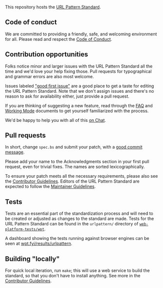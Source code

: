 This repository hosts the [URL Pattern Standard](https://urlpattern.spec.whatwg.org/).

## Code of conduct

We are committed to providing a friendly, safe, and welcoming environment for all. Please read and respect the [Code of Conduct](https://whatwg.org/code-of-conduct).

## Contribution opportunities

Folks notice minor and larger issues with the URL Pattern Standard all the time and we'd love your help fixing those. Pull requests for typographical and grammar errors are also most welcome.

Issues labeled ["good first issue"](https://github.com/whatwg/urlpattern/labels/good%20first%20issue) are a good place to get a taste for editing the URL Pattern Standard. Note that we don't assign issues and there's no reason to ask for availability either, just provide a pull request.

If you are thinking of suggesting a new feature, read through the [FAQ](https://whatwg.org/faq) and [Working Mode](https://whatwg.org/working-mode) documents to get yourself familiarized with the process.

We'd be happy to help you with all of this [on Chat](https://whatwg.org/chat).

## Pull requests

In short, change `spec.bs` and submit your patch, with a [good commit message](https://github.com/whatwg/meta/blob/main/COMMITTING.md).

Please add your name to the Acknowledgments section in your first pull request, even for trivial fixes. The names are sorted lexicographically.

To ensure your patch meets all the necessary requirements, please also see the [Contributor Guidelines](https://github.com/whatwg/meta/blob/main/CONTRIBUTING.md). Editors of the URL Pattern Standard are expected to follow the [Maintainer Guidelines](https://github.com/whatwg/meta/blob/main/MAINTAINERS.md).

## Tests

Tests are an essential part of the standardization process and will need to be created or adjusted as changes to the standard are made. Tests for the URL Pattern Standard can be found in the `urlpattern/` directory of [`web-platform-tests/wpt`](https://github.com/web-platform-tests/wpt).

A dashboard showing the tests running against browser engines can be seen at [wpt.fyi/results/urlpattern](https://wpt.fyi/results/urlpattern).

## Building "locally"

For quick local iteration, run `make`; this will use a web service to build the standard, so that you don't have to install anything. See more in the [Contributor Guidelines](https://github.com/whatwg/meta/blob/main/CONTRIBUTING.md#building).
